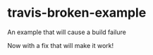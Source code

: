 # travis-broken-example

An example that will cause a build failure

Now with a fix that will make it work!
